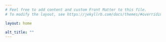 ```yaml
---
# Feel free to add content and custom Front Matter to this file.
# To modify the layout, see https://jekyllrb.com/docs/themes/#overriding-theme-defaults

layout: home

alt_title: ""
---
```


<!--Animated banner-->
<script src="https://cdnjs.cloudflare.com/ajax/libs/p5.js/1.2.0/p5.min.js"></script>
<div id="animatedBanner" class="paralaxBackground"><script src="/javascript/banner.js"></script></div>

